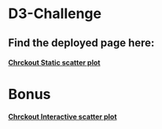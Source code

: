 # D3-Challenge

## Find the deployed page here:
 
#### [Chrckout Static scatter plot](https://junaiddawood.github.io/D3-Challenge/D3_data_journalism/index.html)

# Bonus

#### [Chrckout Interactive scatter plot](https://junaiddawood.github.io/D3-Challenge/D3_data_journalism_bonus/index.html)